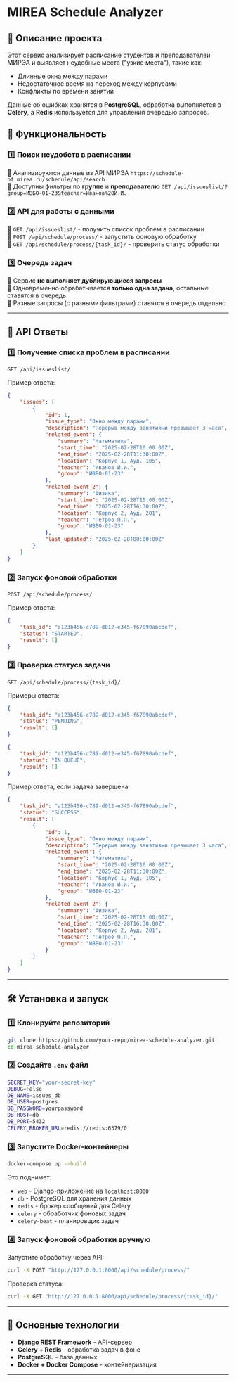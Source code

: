 # MIREA Schedule Analyzer

## 📌 Описание проекта
Этот сервис анализирует расписание студентов и преподавателей МИРЭА и выявляет неудобные места ("узкие места"), такие как:
- Длинные окна между парами
- Недостаточное время на переход между корпусами
- Конфликты по времени занятий

Данные об ошибках хранятся в **PostgreSQL**, обработка выполняется в **Celery**, а **Redis** используется для управления очередью запросов.

## 🚀 Функциональность
### **1️⃣ Поиск неудобств в расписании**
🔹 Анализируются данные из API МИРЭА `https://schedule-of.mirea.ru/schedule/api/search`  
🔹 Доступны фильтры по **группе** и **преподавателю**
`GET /api/issueslist/?group=ИВБО-01-23&teacher=Иванов%20И.И.`

### **2️⃣ API для работы с данными**
🔹 `GET /api/issueslist/` - получить список проблем в расписании  
🔹 `POST /api/schedule/process/` - запустить фоновую обработку  
🔹 `GET /api/schedule/process/{task_id}/` - проверить статус обработки  

### **3️⃣ Очередь задач**
🔹 Сервис **не выполняет дублирующиеся запросы**  
🔹 Одновременно обрабатывается **только одна задача**, остальные ставятся в очередь  
🔹 Разные запросы (с разными фильтрами) ставятся в очередь отдельно

---

## 📡 API Ответы
### **1️⃣ Получение списка проблем в расписании**
`GET /api/issueslist/`

Пример ответа:
```json
{
    "issues": [
        {
            "id": 1,
            "issue_type": "Окно между парами",
            "description": "Перерыв между занятиями превышает 3 часа",
            "related_event": {
                "summary": "Математика",
                "start_time": "2025-02-28T10:00:00Z",
                "end_time": "2025-02-28T11:30:00Z",
                "location": "Корпус 1, Ауд. 105",
                "teacher": "Иванов И.И.",
                "group": "ИВБО-01-23"
            },
            "related_event_2": {
                "summary": "Физика",
                "start_time": "2025-02-28T15:00:00Z",
                "end_time": "2025-02-28T16:30:00Z",
                "location": "Корпус 2, Ауд. 201",
                "teacher": "Петров П.П.",
                "group": "ИВБО-01-23"
            },
            "last_updated": "2025-02-28T08:00:00Z"
        }
    ]
}
```

### **2️⃣ Запуск фоновой обработки**
`POST /api/schedule/process/`

Пример ответа:
```json
{
    "task_id": "a123b456-c789-d012-e345-f67890abcdef",
    "status": "STARTED",
    "result": []
}
```

### **3️⃣ Проверка статуса задачи**
`GET /api/schedule/process/{task_id}/`

Примеры ответа:
```json
{
    "task_id": "a123b456-c789-d012-e345-f67890abcdef",
    "status": "PENDING",
    "result": []
}
```

```json
{
    "task_id": "a123b456-c789-d012-e345-f67890abcdef",
    "status": "IN QUEUE",
    "result": []
}
```

Пример ответа, если задача завершена:
```json
{
    "task_id": "a123b456-c789-d012-e345-f67890abcdef",
    "status": "SUCCESS",
    "result": [
        {
            "id": 1,
            "issue_type": "Окно между парами",
            "description": "Перерыв между занятиями превышает 3 часа",
            "related_event": {
                "summary": "Математика",
                "start_time": "2025-02-28T10:00:00Z",
                "end_time": "2025-02-28T11:30:00Z",
                "location": "Корпус 1, Ауд. 105",
                "teacher": "Иванов И.И.",
                "group": "ИВБО-01-23"
            },
            "related_event_2": {
                "summary": "Физика",
                "start_time": "2025-02-28T15:00:00Z",
                "end_time": "2025-02-28T16:30:00Z",
                "location": "Корпус 2, Ауд. 201",
                "teacher": "Петров П.П.",
                "group": "ИВБО-01-23"
            }
        }
    ]
}
```

---

## 🛠️ Установка и запуск
### **1️⃣ Клонируйте репозиторий**
```sh
git clone https://github.com/your-repo/mirea-schedule-analyzer.git
cd mirea-schedule-analyzer
```

### **2️⃣ Создайте `.env` файл**
```sh
SECRET_KEY="your-secret-key"
DEBUG=False
DB_NAME=issues_db
DB_USER=postgres
DB_PASSWORD=yourpassword
DB_HOST=db
DB_PORT=5432
CELERY_BROKER_URL=redis://redis:6379/0
```

### **3️⃣ Запустите Docker-контейнеры**
```sh
docker-compose up --build
```

Это поднимет:
- `web` - Django-приложение на `localhost:8000`
- `db` - PostgreSQL для хранения данных
- `redis` - брокер сообщений для Celery
- `celery` - обработчик фоновых задач
- `celery-beat` - планировщик задач

### **4️⃣ Запуск фоновой обработки вручную**
Запустите обработку через API:
```sh
curl -X POST "http://127.0.0.1:8000/api/schedule/process/"
```

Проверка статуса:
```sh
curl -X GET "http://127.0.0.1:8000/api/schedule/process/{task_id}/"
```

---

## 🔧 Основные технологии
- **Django REST Framework** - API-сервер
- **Celery + Redis** - обработка задач в фоне
- **PostgreSQL** - база данных
- **Docker + Docker Compose** - контейнеризация

---


